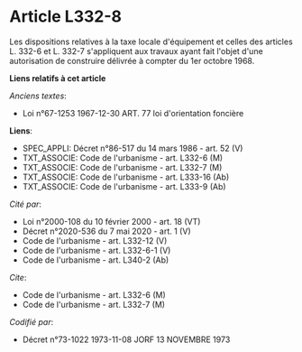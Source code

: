 # Article L332-8

Les dispositions relatives à la taxe locale d'équipement et celles des articles L. 332-6 et L. 332-7 s'appliquent aux travaux
ayant fait l'objet d'une autorisation de construire délivrée à compter du 1er octobre 1968.

**Liens relatifs à cet article**

_Anciens textes_:

  - Loi n°67-1253 1967-12-30 ART. 77 loi d'orientation foncière

**Liens**:

  - SPEC_APPLI: Décret n°86-517 du 14 mars 1986 - art. 52 (V)
  - TXT_ASSOCIE: Code de l'urbanisme - art. L332-6 (M)
  - TXT_ASSOCIE: Code de l'urbanisme - art. L332-7 (M)
  - TXT_ASSOCIE: Code de l'urbanisme - art. L333-16 (Ab)
  - TXT_ASSOCIE: Code de l'urbanisme - art. L333-9 (Ab)

_Cité par_:

  - Loi n°2000-108 du 10 février 2000 - art. 18 (VT)
  - Décret n°2020-536 du 7 mai 2020 - art. 1 (V)
  - Code de l'urbanisme - art. L332-12 (V)
  - Code de l'urbanisme - art. L332-6-1 (V)
  - Code de l'urbanisme - art. L340-2 (Ab)

_Cite_:

  - Code de l'urbanisme - art. L332-6 (M)
  - Code de l'urbanisme - art. L332-7 (M)

_Codifié par_:

  - Décret n°73-1022 1973-11-08 JORF 13 NOVEMBRE 1973
